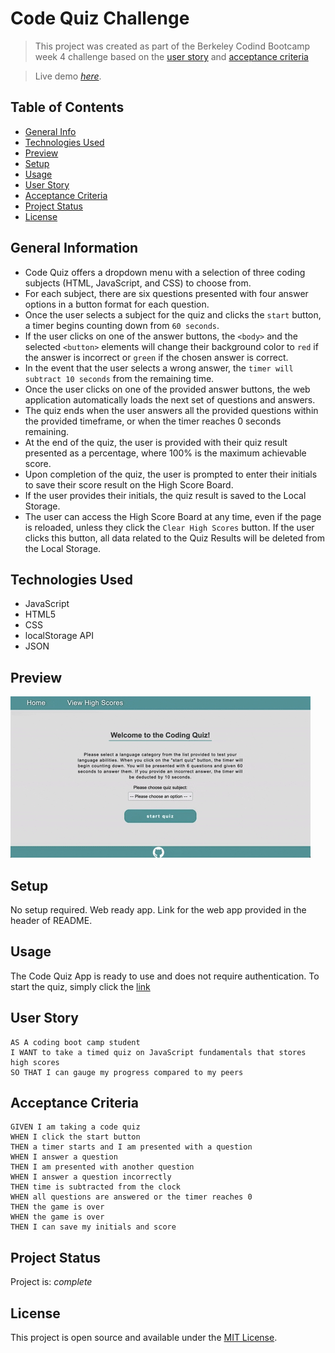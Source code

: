 # Code Quiz Challenge
> This project was created as part of the Berkeley Codind Bootcamp week 4 challenge based on the [user story](#user-story) and [acceptance criteria](#acceptance-criteria)

> Live demo [_here_](https://userolena.github.io/code-quiz-challenge-module-4/). 


## Table of Contents
* [General Info](#general-information)
* [Technologies Used](#technologies-used)
* [Preview](#preview)
* [Setup](#setup)
* [Usage](#usage)
* [User Story](#user-story)
* [Acceptance Criteria](#acceptance-criteria)
* [Project Status](#project-status)
* [License](#MIT)


## General Information
- Code Quiz offers a dropdown menu with a selection of three coding subjects (HTML, JavaScript, and CSS) to choose from.
- For each subject, there are six questions presented with four answer options in a button format for each question.
- Once the user selects a subject for the quiz and clicks the `start` button, a timer begins counting down from `60 seconds`.
- If the user clicks on one of the answer buttons, the `<body>` and the selected `<button>` elements will change their background color to `red` if the answer is incorrect or `green` if the chosen answer is correct.
- In the event that the user selects a wrong answer, the `timer will subtract 10 seconds` from the remaining time.
- Once the user clicks on one of the provided answer buttons, the web application automatically loads the next set of questions and answers.
- The quiz ends when the user answers all the provided questions within the provided timeframe, or when the timer reaches 0 seconds remaining.
- At the end of the quiz, the user is provided with their quiz result presented as a percentage, where 100% is the maximum achievable score.
- Upon completion of the quiz, the user is prompted to enter their initials to save their score result on the High Score Board.
- If the user provides their initials, the quiz result is saved to the Local Storage.
- The user can access the High Score Board at any time, even if the page is reloaded, unless they click the `Clear High Scores` button. If the user clicks this button, all data related to the Quiz Results will be deleted from the Local Storage.


## Technologies Used
- JavaScript
- HTML5
- CSS
- localStorage API
- JSON


## Preview
![Example screenshot](./assets/img/demo.gif)


## Setup
No setup required. Web ready app. Link for the web app provided in the header of README.


## Usage
The Code Quiz App is ready to use and does not require authentication. To start the quiz, simply click the [link](https://userolena.github.io/code-quiz-challenge-module-4/)


## User Story
```
AS A coding boot camp student
I WANT to take a timed quiz on JavaScript fundamentals that stores high scores
SO THAT I can gauge my progress compared to my peers
```


## Acceptance Criteria
```
GIVEN I am taking a code quiz
WHEN I click the start button
THEN a timer starts and I am presented with a question
WHEN I answer a question
THEN I am presented with another question
WHEN I answer a question incorrectly
THEN time is subtracted from the clock
WHEN all questions are answered or the timer reaches 0
THEN the game is over
WHEN the game is over
THEN I can save my initials and score
```


## Project Status
Project is: _complete_


## License
This project is open source and available under the [MIT License]().
